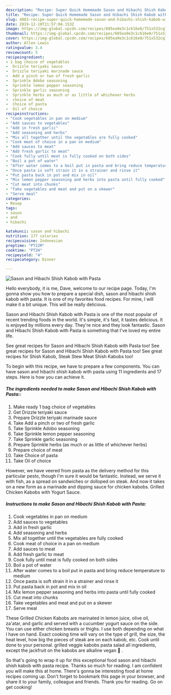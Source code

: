 ```yaml
---
description: "Recipe: Super Quick Homemade Sason and Hibachi Shish Kabob with Pasta"
title: "Recipe: Super Quick Homemade Sason and Hibachi Shish Kabob with Pasta"
slug: 4883-recipe-super-quick-homemade-sason-and-hibachi-shish-kabob-with-pasta
date: 2019-12-10T21:57:04.153Z
image: https://img-global.cpcdn.com/recipes/605ea9e3c1c616e0/751x532cq70/sason-and-hibachi-shish-kabob-with-pasta-recipe-main-photo.jpg
thumbnail: https://img-global.cpcdn.com/recipes/605ea9e3c1c616e0/751x532cq70/sason-and-hibachi-shish-kabob-with-pasta-recipe-main-photo.jpg
cover: https://img-global.cpcdn.com/recipes/605ea9e3c1c616e0/751x532cq70/sason-and-hibachi-shish-kabob-with-pasta-recipe-main-photo.jpg
author: Allen Lewis
ratingvalue: 3.4
reviewcount: 5
recipeingredient:
- 1 bag choice of vegetables
-  Drizzle teriyaki sauce
-  Drizzle teriyaki marinade sauce
-  Add a pinch or two of fresh garlic
-  Sprinkle Adobo seasoning
-  Sprinkle lemon pepper seasoning
-  Sprinkle garlic seasoning
-  Sprinkle herbs as much or as little of whichever herbs
-  choice of meat
-  Choice of pasta
-  Oil of choice
recipeinstructions:
- "Cook vegetables in pan on medium"
- "Add sauces to vegetables"
- "Add in fresh garlic"
- "Add seasoning and herbs"
- "Mix all together until the vegetables are fully cooked"
- "Cook meat of choice in a pan on medium"
- "Add sauces to meat"
- "Add fresh garlic to meat"
- "Cook fully until meat is fully cooked on both sides"
- "Boil a pot of water"
- "After water comes to a boil put in pasta and bring reduce temperature to medium"
- "Once pasta is soft strain it in a strainer and rinse it"
- "Put pasta back in pot and mix in oil"
- "Mix lemon pepper seasoning and herbs into pasta until fully cooked"
- "Cut meat into chunks"
- "Take vegetables and meat and put on a skewer"
- "Serve meal"
categories:
- Resep
tags:
- sason
- and
- hibachi

katakunci: sason and hibachi
nutrition: 177 calories
recipecuisine: Indonesian
preptime: "PT22M"
cooktime: "PT2H"
recipeyield: "4"
recipecategory: Dinner

---
```



![Sason and Hibachi Shish Kabob with Pasta](https://img-global.cpcdn.com/recipes/605ea9e3c1c616e0/751x532cq70/sason-and-hibachi-shish-kabob-with-pasta-recipe-main-photo.jpg)

Hello everybody, it is me, Dave, welcome to our recipe page. Today, I'm gonna show you how to prepare a special dish, sason and hibachi shish kabob with pasta. It is one of my favorites food recipes. For mine, I will make it a bit unique. This will be really delicious.

Sason and Hibachi Shish Kabob with Pasta is one of the most popular of recent trending foods in the world. It's simple, it's fast, it tastes delicious. It is enjoyed by millions every day. They're nice and they look fantastic. Sason and Hibachi Shish Kabob with Pasta is something that I've loved my entire life.

See great recipes for Sason and Hibachi Shish Kabob with Pasta too! See great recipes for Sason and Hibachi Shish Kabob with Pasta too! See great recipes for Shish Kabob, Steak Stew Meat Shish Kabobs too!


To begin with this recipe, we have to prepare a few components. You can have sason and hibachi shish kabob with pasta using 11 ingredients and 17 steps. Here is how you can achieve it.

##### The ingredients needed to make Sason and Hibachi Shish Kabob with Pasta::

1. Make ready 1 bag choice of vegetables
1. Get  Drizzle teriyaki sauce
1. Prepare  Drizzle teriyaki marinade sauce
1. Take  Add a pinch or two of fresh garlic
1. Take  Sprinkle Adobo seasoning
1. Take  Sprinkle lemon pepper seasoning
1. Take  Sprinkle garlic seasoning
1. Prepare  Sprinkle herbs (as much or as little of whichever herbs)
1. Prepare  choice of meat
1. Take  Choice of pasta
1. Take  Oil of choice


However, we have veered from pasta as the delivery method for this particular pesto, though I&#39;m sure it would be fantastic. Instead, we serve it with fish, as a spread on sandwiches or dolloped on steak. And now it takes on a new form as a marinade and dipping sauce for chicken kabobs. Grilled Chicken Kabobs with Yogurt Sauce. 

##### Instructions to make Sason and Hibachi Shish Kabob with Pasta:

1. Cook vegetables in pan on medium
1. Add sauces to vegetables
1. Add in fresh garlic
1. Add seasoning and herbs
1. Mix all together until the vegetables are fully cooked
1. Cook meat of choice in a pan on medium
1. Add sauces to meat
1. Add fresh garlic to meat
1. Cook fully until meat is fully cooked on both sides
1. Boil a pot of water
1. After water comes to a boil put in pasta and bring reduce temperature to medium
1. Once pasta is soft strain it in a strainer and rinse it
1. Put pasta back in pot and mix in oil
1. Mix lemon pepper seasoning and herbs into pasta until fully cooked
1. Cut meat into chunks
1. Take vegetables and meat and put on a skewer
1. Serve meal


These Grilled Chicken Kabobs are marinated in lemon juice, olive oil, za&#39;atar, and garlic and served with a cucumber yogurt sauce on the side. You can use either chicken breasts or thighs. I use both depending on what I have on hand. Exact cooking time will vary on the type of grill, the size, the heat level, how big the pieces of steak are on each kabob, etc. Cook until done to your personal. grilled veggie kabobs pasta salad all ingredients, except the jackfruit on the kabobs are alkaline vegan 🌱 . 

So that's going to wrap it up for this exceptional food sason and hibachi shish kabob with pasta recipe. Thanks so much for reading. I am confident you will make this at home. There's gonna be interesting food at home recipes coming up. Don't forget to bookmark this page in your browser, and share it to your family, colleague and friends. Thank you for reading. Go on get cooking!
